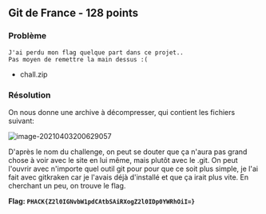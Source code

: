 ## Git de France - 128 points

### Problème

``` 
J'ai perdu mon flag quelque part dans ce projet..
Pas moyen de remettre la main dessus :( 
```

+ chall.zip

### Résolution

On nous donne une archive à décompresser, qui contient les fichiers suivant:

![image-20210403200629057](https://i.imgur.com/lMMD6hd.png)

D'après le nom du challenge, on peut se douter que ça n'aura pas grand chose à voir avec le site en lui même, mais plutôt avec le .git. On peut l'ouvrir avec n'importe quel outil git pour pour que ce soit plus simple, je l'ai fait avec gitkraken car je l'avais déjà d'installé et que ça irait plus vite. En cherchant un peu, on trouve le flag.

**Flag: `PHACK{Z2l0IGNvbW1pdCAtbSAiRXogZ2l0IDp0YWRhOiI=}`**